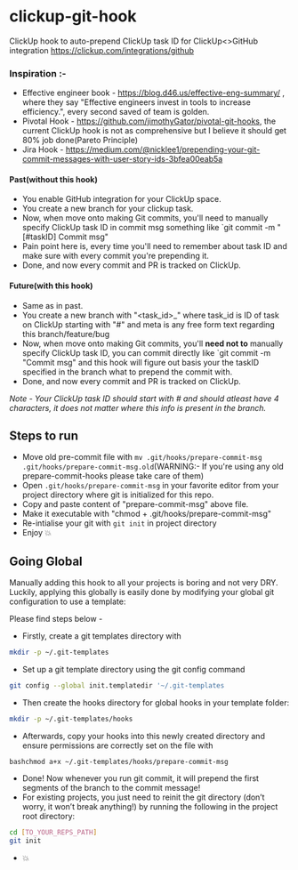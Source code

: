 # clickup-git-hook

ClickUp hook to auto-prepend ClickUp task ID for ClickUp<>GitHub integration https://clickup.com/integrations/github


### Inspiration :- 
- Effective engineer book - https://blog.d46.us/effective-eng-summary/ , where they say "Effective engineers invest in tools to increase efficiency.", every second saved of team is golden.
- Pivotal Hook - https://github.com/jimothyGator/pivotal-git-hooks, the current ClickUp hook is not as comprehensive but I believe it should get 80% job done(Pareto Principle)
- Jira Hook - https://medium.com/@nicklee1/prepending-your-git-commit-messages-with-user-story-ids-3bfea00eab5a



#### Past(without this hook)
- You enable GitHub integration for your ClickUp space.
- You create a new branch for your clickup task.
- Now, when move onto making Git commits, you'll need to manually specify ClickUp task ID in commit msg something like `git commit -m "[#taskID] Commit msg"
- Pain point here is, every time you'll need to remember about task ID and make sure with every commit you're prepending it.
- Done, and now every commit and PR is tracked on ClickUp.

#### Future(with this hook)
- Same as in past.
- You create a new branch with "<task_id>_<meta>" where task_id is ID of task on ClickUp starting with "#" and meta is any free form text regarding this branch/feature/bug
- Now, when move onto making Git commits, you'll **need not to** manually specify ClickUp task ID, you can commit directly like `git commit -m "Commit msg" and this hook will figure out basis your the taskID specified in the branch what to prepend the commit with.
- Done, and now every commit and PR is tracked on ClickUp.


<i>Note - Your ClickUp task ID should start with # and should atleast have 4 characters, it does not matter where this info is present in the branch.</i>

## Steps to run
- Move old pre-commit file with `mv .git/hooks/prepare-commit-msg .git/hooks/prepare-commit-msg.old`(WARNING:- If you're using any old prepare-commit-hooks please take care of them)
- Open `.git/hooks/prepare-commit-msg` in your favorite editor from your project directory where git is initialized for this repo.
- Copy and paste content of "prepare-commit-msg" above file.
- Make it executable with "chmod + .git/hooks/prepare-commit-msg"
- Re-intialise your git with `git init` in project directory
- Enjoy 💥


## Going Global

Manually adding this hook to all your projects is boring and not very DRY. Luckily, applying this globally is easily done by modifying your global git configuration to use a template:

Please find steps below - 
- Firstly, create a git templates directory with
```bash
mkdir -p ~/.git-templates
```

- Set up a git template directory using the git config command
```bash
git config --global init.templatedir '~/.git-templates
```

- Then create the hooks directory for global hooks in your template folder:
```bash
mkdir -p ~/.git-templates/hooks 
```
- Afterwards, copy your hooks into this newly created directory and ensure permissions are correctly set on the file with 
```
bashchmod a+x ~/.git-templates/hooks/prepare-commit-msg
```
- Done! Now whenever you run git commit, it will prepend the first segments of the branch to the commit message! 
- For existing projects, you just need to reinit the git directory (don’t worry, it won’t break anything!) by running the following in the project root directory: 
```bash
cd [TO_YOUR_REPS_PATH]
git init
```
- :boom:





